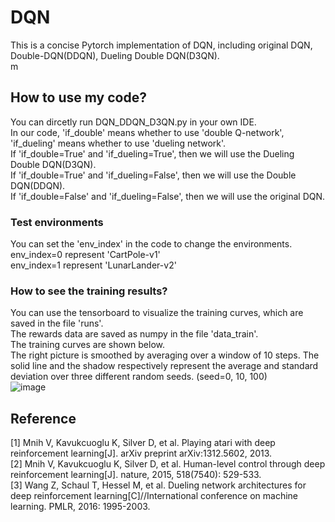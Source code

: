 # DQN
This is a concise Pytorch implementation of DQN, including original DQN, Double-DQN(DDQN), Dueling Double DQN(D3QN).<br />
m
## How to use my code?
You can dircetly run DQN_DDQN_D3QN.py in your own IDE.<br />
In our code, 'if_double' means whether to use 'double Q-network', 'if_dueling' means whether to use 'dueling network'.<br />
If 'if_double=True' and 'if_dueling=True', then we will use the Dueling Double DQN(D3QN).<br />
If 'if_double=True' and 'if_dueling=False', then we will use the Double DQN(DDQN).<br />
If 'if_double=False' and 'if_dueling=False', then we will use the original DQN.<br />

### Test environments
You can set the 'env_index' in the code to change the environments.<br />
env_index=0 represent 'CartPole-v1'<br />
env_index=1 represent 'LunarLander-v2'<br />

### How to see the training results?
You can use the tensorboard to visualize the training curves, which are saved in the file 'runs'.<br />
The rewards data are saved as numpy in the file 'data_train'.<br />
The training curves are shown below.<br />
The right picture is smoothed by averaging over a window of 10 steps. The solid line and the shadow respectively represent the average and standard deviation over three different random seeds. (seed=0, 10, 100)<br />
![image](https://github.com/Lizhi-sjtu/DRL-code-pytorch/blob/main/3.DQN/DQN.png)

## Reference
[1] Mnih V, Kavukcuoglu K, Silver D, et al. Playing atari with deep reinforcement learning[J]. arXiv preprint arXiv:1312.5602, 2013.<br />
[2] Mnih V, Kavukcuoglu K, Silver D, et al. Human-level control through deep reinforcement learning[J]. nature, 2015, 518(7540): 529-533.<br />
[3] Wang Z, Schaul T, Hessel M, et al. Dueling network architectures for deep reinforcement learning[C]//International conference on machine learning. PMLR, 2016: 1995-2003.
